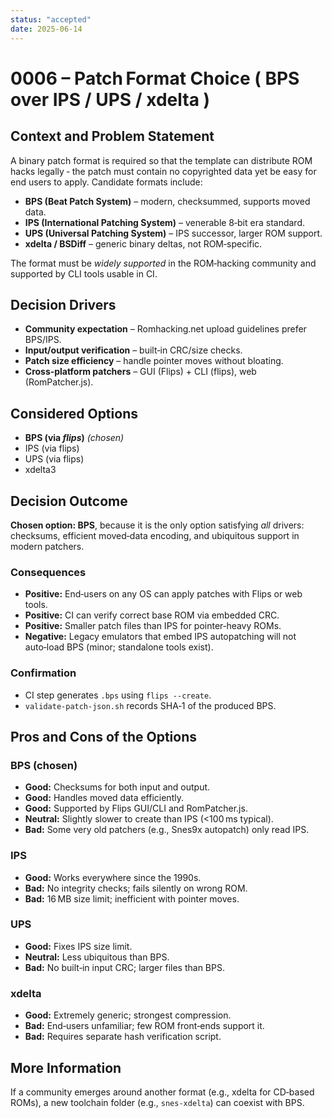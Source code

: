 ```yaml
---
status: "accepted"
date: 2025-06-14
---
```


# 0006 – Patch Format Choice ( **BPS** over IPS / UPS / xdelta )

## Context and Problem Statement
A binary patch format is required so that the template can distribute ROM
hacks legally ‑ the patch must contain no copyrighted data yet be easy for end
users to apply.  Candidate formats include:

* **BPS (Beat Patch System)** – modern, checksummed, supports moved data.
* **IPS (International Patching System)** – venerable 8‑bit era standard.
* **UPS (Universal Patching System)** – IPS successor, larger ROM support.
* **xdelta / BSDiff** – generic binary deltas, not ROM‑specific.

The format must be *widely supported* in the ROM‑hacking community and
supported by CLI tools usable in CI.

## Decision Drivers
* **Community expectation** – Romhacking.net upload guidelines prefer BPS/IPS.
* **Input/output verification** – built‑in CRC/size checks.
* **Patch size efficiency** – handle pointer moves without bloating.
* **Cross‑platform patchers** – GUI (Flips) + CLI (flips), web (RomPatcher.js).

## Considered Options
* **BPS (via *flips*)** *(chosen)*
* IPS (via flips)
* UPS (via flips)
* xdelta3

## Decision Outcome
**Chosen option: BPS**, because it is the only option satisfying *all* drivers:
checksums, efficient moved‑data encoding, and ubiquitous support in modern
patchers.

### Consequences
* **Positive:** End‑users on any OS can apply patches with Flips or web tools.
* **Positive:** CI can verify correct base ROM via embedded CRC.
* **Positive:** Smaller patch files than IPS for pointer‑heavy ROMs.
* **Negative:** Legacy emulators that embed IPS autopatching will not auto‑load
  BPS (minor; standalone tools exist).

### Confirmation
* CI step generates `.bps` using `flips --create`.
* `validate-patch-json.sh` records SHA‑1 of the produced BPS.

## Pros and Cons of the Options
### BPS (chosen)
* **Good:** Checksums for both input and output.
* **Good:** Handles moved data efficiently.
* **Good:** Supported by Flips GUI/CLI and RomPatcher.js.
* **Neutral:** Slightly slower to create than IPS (<100 ms typical).
* **Bad:** Some very old patchers (e.g., Snes9x autopatch) only read IPS.

### IPS
* **Good:** Works everywhere since the 1990s.
* **Bad:** No integrity checks; fails silently on wrong ROM.
* **Bad:** 16 MB size limit; inefficient with pointer moves.

### UPS
* **Good:** Fixes IPS size limit.
* **Neutral:** Less ubiquitous than BPS.
* **Bad:** No built‑in input CRC; larger files than BPS.

### xdelta
* **Good:** Extremely generic; strongest compression.
* **Bad:** End‑users unfamiliar; few ROM front‑ends support it.
* **Bad:** Requires separate hash verification script.

## More Information
If a community emerges around another format (e.g., xdelta for CD‑based ROMs),
a new toolchain folder (e.g., `snes-xdelta`) can coexist with BPS.
